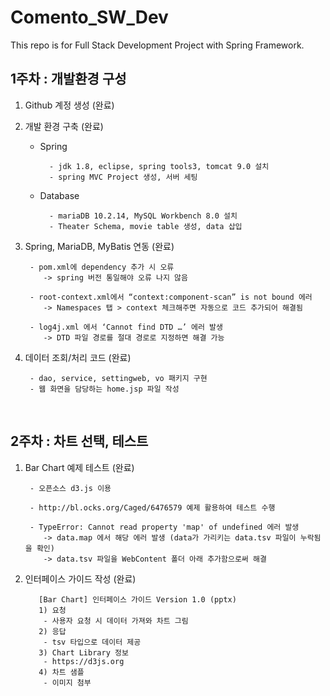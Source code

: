 # Comento_SW_Dev
This repo is for Full Stack Development Project with Spring Framework.<br/>


## 1주차 : 개발환경 구성

1. Github 계정 생성 (완료)

2. 개발 환경 구축 (완료)
	- Spring

			- jdk 1.8, eclipse, spring tools3, tomcat 9.0 설치
			- spring MVC Project 생성, 서버 세팅
	- Database

			- mariaDB 10.2.14, MySQL Workbench 8.0 설치
			- Theater Schema, movie table 생성, data 삽입
		
3. Spring, MariaDB, MyBatis 연동 (완료)

		- pom.xml에 dependency 추가 시 오류  
		   -> spring 버전 통일해야 오류 나지 않음
		  
		- root-context.xml에서 “context:component-scan” is not bound 에러  
		   -> Namespaces 탭 > context 체크해주면 자동으로 코드 추가되어 해결됨
		  
  		- log4j.xml 에서 ‘Cannot find DTD …’ 에러 발생  
		   -> DTD 파일 경로를 절대 경로로 지정하면 해결 가능
		
4. 데이터 조회/처리 코드 (완료)

  		- dao, service, settingweb, vo 패키지 구현
		- 웹 화면을 담당하는 home.jsp 파일 작성
		
<br/>

## 2주차 : 차트 선택, 테스트

1. Bar Chart 예제 테스트 (완료)
		
		- 오픈소스 d3.js 이용
		
		- http://bl.ocks.org/Caged/6476579 예제 활용하여 테스트 수행
		
		- TypeError: Cannot read property 'map' of undefined 에러 발생
		   -> data.map 에서 해당 에러 발생 (data가 가리키는 data.tsv 파일이 누락됨을 확인)
		   -> data.tsv 파일을 WebContent 폴더 아래 추가함으로써 해결
		  
2. 인터페이스 가이드 작성 (완료)

		  [Bar Chart] 인터페이스 가이드 Version 1.0 (pptx)
		  1) 요청
		   - 사용자 요청 시 데이터 가져와 차트 그림
		  2) 응답
		   - tsv 타입으로 데이터 제공
		  3) Chart Library 정보
		   - https://d3js.org
		  4) 차트 샘플
		   - 이미지 첨부

